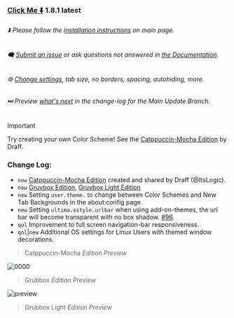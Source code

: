 ### [Click Me ⬇️](https://github.com/soulhotel/FF-ULTIMA/releases/download/1.8.1/ffultima1.8.1.zip) 1.8.1 latest

###### ⬇️ Please follow the [installation instructions](https://github.com/soulhotel/FF-ULTIMA#installation) on main page.

###### 🗨️ [Submit an issue](https://github.com/soulhotel/FF-ULTIMA/issues/new/choose) or ask questions not answered in [the Documentation](https://github.com/soulhotel/FF-ULTIMA/tree/main/doc).

###### ⚙️ [Change settings](https://github.com/soulhotel/FF-ULTIMA/blob/main/doc/Modification.md), tab size, no borders, spacing, autohiding, more.

###### ⏭️ Preview [*what's next*](https://github.com/soulhotel/FF-ULTIMA/blob/main.update.branch/doc/change-log.md) in the change-log for the Main Update Branch.

> [!IMPORTANT]
> Try creating your own Color Scheme! See the [Catppuccin-Mocha Edition](https://github.com/soulhotel/FF-ULTIMA/tree/main/theme/color-schemes/catppuccin-mocha) by Draff.

### Change Log:
- `new` [Catppuccin-Mocha Edition](https://github.com/soulhotel/FF-ULTIMA/tree/main/theme/color-schemes/catppuccin-mocha) created and shared by Draff (@ItsLogic).
- `new` [Gruvbox Edition](https://github.com/soulhotel/FF-ULTIMA/tree/main/theme/color-schemes/gruvbox), [Gruvbox Light Edition](https://github.com/soulhotel/FF-ULTIMA/tree/main/theme/color-schemes/gruvbox)
- `new` Setting `user.theme.` to change between Color Schemes and New Tab Backgrounds in the about:config page.
- `new` Setting `ultima.xstyle.urlbar` when using add-on-themes, the url bar will become transparent with no box shadow. [#96](https://github.com/soulhotel/FF-ULTIMA/issues/96).
- `qol` Improvement to full screen navigation-bar responsiveness.
- `qol`|`new` Additional OS settings for Linux Users with themed window decorations.

> Catppuccin-Mocha *Edition Preview*

![0000](https://github.com/user-attachments/assets/138ea75c-d083-4d2c-8ab6-c7844e17a43b)

> Grubbox *Edition Preview*

![preview](https://github.com/user-attachments/assets/78d350e3-2666-40ab-ad86-a71a58b99af3)

> Grubbox Light *Edition Preview*



